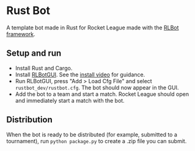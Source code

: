 # Rust Bot
A template bot made in Rust for Rocket League made with the [RLBot framework](https://github.com/RLBot/RLBot).

## Setup and run
- Install Rust and Cargo.
- Install [RLBotGUI](http://rlbot.org/). See the [install video](https://www.youtube.com/watch?v=oXkbizklI2U) for guidance.
- Run RLBotGUI, press "Add > Load Cfg File" and select `rustbot_dev/rustbot.cfg`. The bot should now appear in the GUI.
- Add the bot to a team and start a match. Rocket League should open and immediately start a match with the bot.

## Distribution
When the bot is ready to be distributed (for example, submitted to a tournament), run `python package.py` to create a .zip file you can submit.
